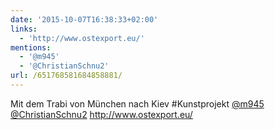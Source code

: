 ```yaml
---
date: '2015-10-07T16:38:33+02:00'
links:
  - 'http://www.ostexport.eu/'
mentions:
  - '@m945'
  - '@ChristianSchnu2'
url: /651768581684858881/
---
```

Mit dem Trabi von München nach Kiev #Kunstprojekt [@m945](https://twitter.com/@m945) [@ChristianSchnu2](https://twitter.com/@ChristianSchnu2) http://www.ostexport.eu/
